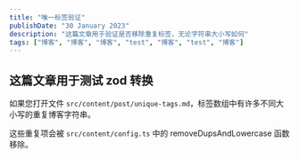 ```yaml
---
title: "唯一标签验证"
publishDate: "30 January 2023"
description: "这篇文章用于验证是否移除重复标签，无论字符串大小写如何"
tags: ["博客", "博客", "博客", "test", "博客", "test", "博客"]
---
```


## 这篇文章用于测试 zod 转换

如果您打开文件 `src/content/post/unique-tags.md`，标签数组中有许多不同大小写的重复博客字符串。

这些重复项会被 `src/content/config.ts` 中的 removeDupsAndLowercase 函数移除。
